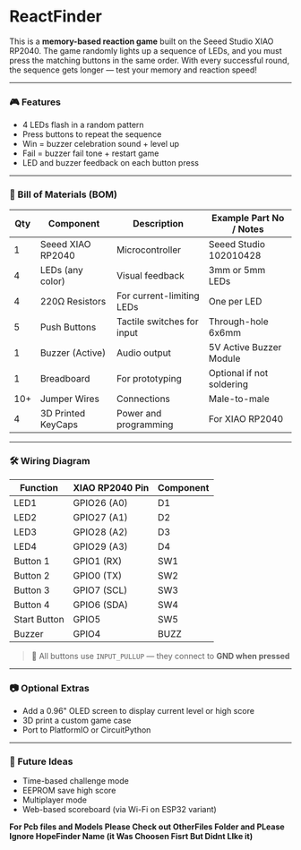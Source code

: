 # ReactFinder

This is a **memory-based reaction game** built on the Seeed Studio XIAO RP2040. The game randomly lights up a sequence of LEDs, and you must press the matching buttons in the same order. With every successful round, the sequence gets longer — test your memory and reaction speed!

---

### 🎮 Features

* 4 LEDs flash in a random pattern
* Press buttons to repeat the sequence
* Win = buzzer celebration sound + level up
* Fail = buzzer fail tone + restart game
* LED and buzzer feedback on each button press


---

### 🔩 Bill of Materials (BOM)

| Qty | Component         | Description                          | Example Part No / Notes   |
| --- | ----------------- | ------------------------------------ | ------------------------- |
| 1   | Seeed XIAO RP2040 | Microcontroller                      | Seeed Studio 102010428    |
| 4   | LEDs (any color)  | Visual feedback                      | 3mm or 5mm LEDs           |
| 4   | 220Ω Resistors    | For current-limiting LEDs            | One per LED               |
| 5   | Push Buttons      | Tactile switches for input           | Through-hole 6x6mm        |
| 1   | Buzzer (Active)   | Audio output                         | 5V Active Buzzer Module   |
| 1   | Breadboard        | For prototyping                      | Optional if not soldering |
| 10+ | Jumper Wires      | Connections                          | Male-to-male              |
| 4   | 3D Printed KeyCaps| Power and programming                | For XIAO RP2040           |

---

### 🛠️ Wiring Diagram 

| Function     | XIAO RP2040 Pin | Component |
| ------------ | --------------- | --------- |
| LED1         | GPIO26 (A0)     | D1        |
| LED2         | GPIO27 (A1)     | D2        |
| LED3         | GPIO28 (A2)     | D3        |
| LED4         | GPIO29 (A3)     | D4        |
| Button 1     | GPIO1 (RX)      | SW1       |
| Button 2     | GPIO0 (TX)      | SW2       |
| Button 3     | GPIO7 (SCL)     | SW3       |
| Button 4     | GPIO6 (SDA)     | SW4       |
| Start Button | GPIO5           | SW5       |
| Buzzer       | GPIO4           | BUZZ      |

> 📝 All buttons use `INPUT_PULLUP` — they connect to **GND when pressed**


---

### 📷 Optional Extras

* Add a 0.96" OLED screen to display current level or high score
* 3D print a custom game case
* Port to PlatformIO or CircuitPython

---

### 🚀 Future Ideas

* Time-based challenge mode
* EEPROM save high score
* Multiplayer mode
* Web-based scoreboard (via Wi-Fi on ESP32 variant)

**For Pcb files and Models Please Check out OtherFiles Folder and PLease Ignore HopeFinder Name (it Was Choosen Fisrt But Didnt LIke it)**
